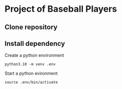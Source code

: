 # Project of Baseball Players

## Clone repository



## Install dependency
Create a python environment
```console
python3.10 -m venv .env
```
Start a python evironment

```console
source .env/bin/activate
```